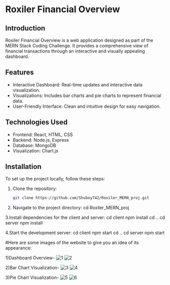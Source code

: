 # Roxiler Financial Overview

## Introduction
Roxiler Financial Overview is a web application designed as part of the MERN Stack Coding Challenge. It provides a comprehensive view of financial transactions through an interactive and visually appealing dashboard.

## Features
- Interactive Dashboard: Real-time updates and interactive data visualization.
- Visualizations: Includes bar charts and pie charts to represent financial data.
- User-Friendly Interface: Clean and intuitive design for easy navigation.

## Technologies Used
- Frontend: React, HTML, CSS
- Backend: Node.js, Express
- Database: MongoDB
- Visualization: Chart.js 

## Installation
To set up the project locally, follow these steps:

1. Clone the repository:
   ```bash
   git clone https://github.com/Shuboy742/Roxiler_MERN_proj.git
   
2. Navigate to the project directory:
   cd Roxiler_MERN_proj
   
3.Install dependencies for the client and server:
  cd client
  npm install
  cd ..
  cd server
  npm install

4.Start the development server:
 cd client
 npm start
 cd ..
 cd server
 npm start

#Here are some images of the website to give you an idea of its appearance:

1)Dashboard Overview-
![1](https://github.com/user-attachments/assets/1d44ce6c-7097-4c0d-ba01-e1f51904f0d9)
![2](https://github.com/user-attachments/assets/cc404a93-a3e0-4ca1-9786-7eb3722c739f)


2)Bar Chart Visualization-
![3](https://github.com/user-attachments/assets/c08e117a-879b-4ae1-a00c-07c3741ea67d)
![4](https://github.com/user-attachments/assets/fed6a037-5db4-4380-a83c-90ab2aea6d06)


3)Pie Chart Visualization-
![5](https://github.com/user-attachments/assets/9ef66973-27d1-4205-b0fd-0cb109b47e69)
![6](https://github.com/user-attachments/assets/6c58b7bb-b9c9-4417-a9d2-288fc03c6ab8)
